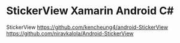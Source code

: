 # StickerView  Xamarin Android C#
StickerView
https://github.com/kencheung4/android-StickerView
https://github.com/niravkalola/Android-StickerView
